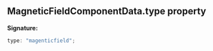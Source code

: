 
## MagneticFieldComponentData.type property

**Signature:**

```typescript
type: "magenticfield";
```
